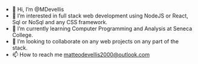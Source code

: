- 👋 Hi, I’m @MDevellis
- 👀 I’m interested in full stack web development using NodeJS or React, Sql or NoSql and any CSS framework.
- 🌱 I’m currently learning Computer Programming and Analysis at Seneca College.
- 💞️ I’m looking to collaborate on any web projects on any part of the stack. 
- 📫 How to reach me matteodevellis2000@outlook.com

<!---
MDevellis/MDevellis is a ✨ special ✨ repository because its `README.md` (this file) appears on your GitHub profile.
You can click the Preview link to take a look at your changes.
--->
